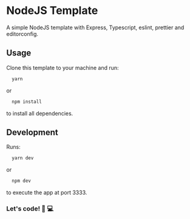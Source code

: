 # NodeJS Template

A simple NodeJS template with Express, Typescript, eslint, prettier and editorconfig.


## Usage

Clone this template to your machine and run:

```bash
  yarn
```

or

```bash
  npm install
```

to install all dependencies.

## Development
Runs:

```bash
  yarn dev
```
or

```bash
  npm dev
```

to execute the app at port 3333.

### Let's code! 🚀 💻
